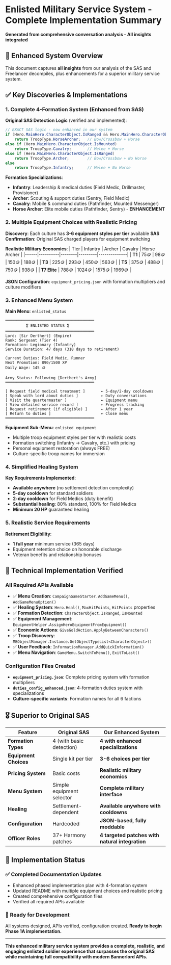 # Enlisted Military Service System - Complete Implementation Summary

**Generated from comprehensive conversation analysis - All insights integrated**

## 🎯 **Enhanced System Overview**

This document captures **all insights** from our analysis of the SAS and Freelancer decompiles, plus enhancements for a superior military service system.

## ✅ **Key Discoveries & Implementations**

### **1. Complete 4-Formation System** (Enhanced from SAS)
**Original SAS Detection Logic** (verified and implemented):
```csharp
// EXACT SAS logic - now enhanced in our system
if (Hero.MainHero.CharacterObject.IsRanged && Hero.MainHero.CharacterObject.IsMounted)
    return TroopType.HorseArcher;   // Bow/Crossbow + Horse
else if (Hero.MainHero.CharacterObject.IsMounted)
    return TroopType.Cavalry;       // Melee + Horse  
else if (Hero.MainHero.CharacterObject.IsRanged)
    return TroopType.Archer;        // Bow/Crossbow + No Horse
else
    return TroopType.Infantry;      // Melee + No Horse
```

**Formation Specializations**:
- **Infantry**: Leadership & medical duties (Field Medic, Drillmaster, Provisioner)
- **Archer**: Scouting & support duties (Sentry, Field Medic)  
- **Cavalry**: Mobile & command duties (Pathfinder, Mounted Messenger)
- **Horse Archer**: Elite mobile duties (Pathfinder, Sentry) - **ENHANCEMENT**

### **2. Multiple Equipment Choices with Realistic Pricing**
**Discovery**: Each culture has **3-6 equipment styles per tier** available
**SAS Confirmation**: Original SAS charged players for equipment switching

**Realistic Military Economics**:
| Tier | Infantry | Archer | Cavalry | Horse Archer |
|------|----------|--------|---------|--------------|
| **T1** | 75🪙 | 98🪙 | 150🪙 | 188🪙 |
| **T3** | 225🪙 | 293🪙 | 450🪙 | 563🪙 |
| **T5** | 375🪙 | 488🪙 | 750🪙 | 938🪙 |
| **T7 Elite** | 788🪙 | 1024🪙 | 1575🪙 | 1969🪙 |

**JSON Configuration**: `equipment_pricing.json` with formation multipliers and culture modifiers

### **3. Enhanced Menu System** 
**Main Menu**: `enlisted_status`
```
═══════════════════════════════════════
         🎖️ ENLISTED STATUS 🎖️
═══════════════════════════════════════
Lord: [Sir Derthert] (Empire)
Rank: Sergeant (Tier 4)
Formation: Legionary (Infantry) 
Service Duration: 47 days (318 days to retirement)

Current Duties: Field Medic, Runner
Next Promotion: 890/1500 XP
Daily Wage: 145 🪙

Army Status: Following [Derthert's Army]
═══════════════════════════════════════

[ Request field medical treatment ]       ← 5-day/2-day cooldowns
[ Speak with lord about duties ]          ← Duty conversations
[ Visit the quartermaster ]               ← Equipment menu
[ View detailed service record ]          ← Progress tracking
[ Request retirement (if eligible) ]      ← After 1 year
[ Return to duties ]                      ← Close menu
═══════════════════════════════════════
```

**Equipment Sub-Menu**: `enlisted_equipment`
- Multiple troop equipment styles per tier with realistic costs
- Formation switching (Infantry → Cavalry, etc.) with pricing
- Personal equipment restoration (always FREE)
- Culture-specific troop names for immersion

### **4. Simplified Healing System**
**Key Requirements Implemented**:
- **Available anywhere** (no settlement detection complexity)
- **5-day cooldown** for standard soldiers
- **2-day cooldown** for Field Medics (duty benefit)
- **Substantial healing**: 80% standard, 100% for Field Medics
- **Minimum 20 HP** guaranteed healing

### **5. Realistic Service Requirements**
**Retirement Eligibility**: 
- **1 full year** minimum service (365 days)
- Equipment retention choice on honorable discharge
- Veteran benefits and relationship bonuses

## 🔧 **Technical Implementation Verified**

### **All Required APIs Available**
- ✅ **Menu Creation**: `CampaignGameStarter.AddGameMenu()`, `AddGameMenuOption()`
- ✅ **Healing System**: `Hero.Heal()`, `MaxHitPoints`, `HitPoints` properties  
- ✅ **Formation Detection**: `CharacterObject.IsRanged`, `IsMounted`
- ✅ **Equipment Management**: `EquipmentHelper.AssignHeroEquipmentFromEquipment()`
- ✅ **Economic Actions**: `GiveGoldAction.ApplyBetweenCharacters()`
- ✅ **Troop Discovery**: `MBObjectManager.Instance.GetObjectTypeList<CharacterObject>()`
- ✅ **User Feedback**: `InformationManager.AddQuickInformation()`
- ✅ **Menu Navigation**: `GameMenu.SwitchToMenu()`, `ExitToLast()`

### **Configuration Files Created**
- **`equipment_pricing.json`**: Complete pricing system with formation multipliers
- **`duties_config_enhanced.json`**: 4-formation duties system with specializations
- **Culture-specific variants**: Formation names for all 6 factions

## 🎖️ **Superior to Original SAS**

| Feature | Original SAS | Our Enhanced System |
|---------|-------------|-------------------|
| **Formation Types** | 4 (with basic detection) | **4 with enhanced specializations** |
| **Equipment Choices** | Single kit per tier | **3-6 choices per tier** |
| **Pricing System** | Basic costs | **Realistic military economics** |
| **Menu System** | Simple equipment selector | **Complete military interface** |
| **Healing** | Settlement-dependent | **Available anywhere with cooldowns** |
| **Configuration** | Hardcoded | **JSON-based, fully moddable** |
| **Officer Roles** | 37+ Harmony patches | **4 targeted patches with natural integration** |

## 🚀 **Implementation Status**

### **✅ Completed Documentation Updates**
- Enhanced phased implementation plan with 4-formation system
- Updated README with multiple equipment choices and realistic pricing
- Created comprehensive configuration files
- Verified all required APIs available

### **🔄 Ready for Development**
All systems designed, APIs verified, configuration created. **Ready to begin Phase 1A implementation.**

---

**This enhanced military service system provides a complete, realistic, and engaging enlisted soldier experience that surpasses the original SAS while maintaining full compatibility with modern Bannerlord APIs.**
